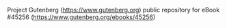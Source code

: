 Project Gutenberg (https://www.gutenberg.org) public repository for eBook #45256 (https://www.gutenberg.org/ebooks/45256)
